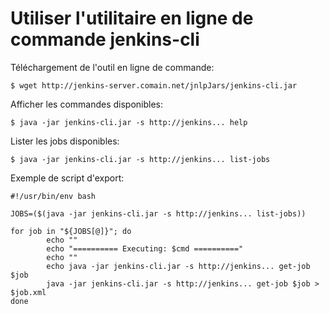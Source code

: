 # Utiliser l'utilitaire en ligne de commande jenkins-cli

Téléchargement de l'outil en ligne de commande:

	$ wget http://jenkins-server.comain.net/jnlpJars/jenkins-cli.jar

Afficher les commandes disponibles:

	$ java -jar jenkins-cli.jar -s http://jenkins... help 

Lister les jobs disponibles:

	$ java -jar jenkins-cli.jar -s http://jenkins... list-jobs  

Exemple de script d'export:

	#!/usr/bin/env bash                                                 

	JOBS=($(java -jar jenkins-cli.jar -s http://jenkins... list-jobs))                                                                  

	for job in "${JOBS[@]}"; do                                         
        	echo ""                                                     
	        echo "========== Executing: $cmd =========="                
        	echo ""                                                     
	        echo java -jar jenkins-cli.jar -s http://jenkins... get-job $job                                                            
	        java -jar jenkins-cli.jar -s http://jenkins... get-job $job > $job.xml                                                       
	done                                                                


